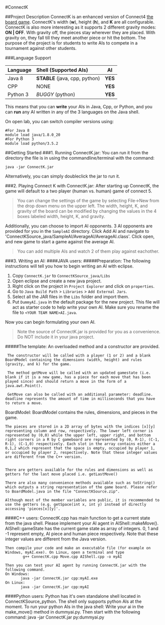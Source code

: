 #ConnectK

##Project Description
ConnectK is an enhanced version of Connect4 [the board game](https://en.wikipedia.org/wiki/Connect_Four). ConnectK's width (**w**), height (**h**), and **K** are all configurable. ConnectK is also more interesting as it supports 2 different gravity modes: **ON | OFF**. With gravity off, the pieces stay wherever they are placed. With gravity on, they fall till they meet another piece or hit the bottom. The purpose of the project is for students to write AIs to compete in a tournament against other students.

###Language Support

| Language | Shell (Supported AIs)  | AI    |
|----------|:-------------------------------|:-----:|
| Java 8     | **STABLE** (java, cpp, python) |  **YES**  |
| CPP      | NONE   |  **YES**  |
| Python 3   | *BUGGY* (python)  |  **YES**  |

This means that you can __**write**__ your AIs in Java, Cpp, or Python, and you can __**run**__ any AI written in any of the 3 languages on the Java shell.

On open lab, you can switch compiler versions using:
```shell
#For Java 8
module load java/1.8.0_20
#For Python 3
module load python/3.5.2
```

##Getting Started
###1. Running ConnectK.jar:
You can run it from the directory the file is in using the commandline/terminal with the command:
```shell
java -jar ConnectK.jar
```
Alternatively, you can simply doubleclick the jar to run it.
	
###2. Playing Connect K with ConnectK.jar:
After starting up ConnectK, the game will default to a two player (human vs. human) game of connect 5.

>You can change the settings of the game by selecting File->New from the drop down menu on the upper left. The width, height, K, and gravity of the board can be modified by changing the values in the 4 boxes labeled width, height, K, and gravity. 
	
Additionally, you can choose to import AI opponents. 3 AI opponents are provided for you in the `SampleAI` directory. Click Add AI and navigate to 'ConnectKSource_java/SampleAI/AverageAI/AverageAI.class'. Click open, and new game to start a game against the average AI. 

>You can add multiple AIs and watch 2 of them play against eachother.

###3. Writing an AI:
####JAVA users:
#####Preparation: 
The following instructions will tell you how to begin writing an AI with eclipse. 

1. Copy `ConnectK.jar` to `ConnectKSource_java/Libs`
2. Open eclipse and create a new java project.
3. Right click on the project in `Project Explorer` and click on `properties`.
4. Go to `Java Build Path` > `Libraries` > `Add External Jars`.
5. Select all the JAR files in the `Libs` folder and import them.
6. Put `DummyAI.java` in the default package for the new project. This file will act as starter code to help write your own AI. Make sure you rename the file to `<YOUR TEAM NAME>AI.java`. 

Now you can begin formulating your own AI. 
>Note the source of ConnectK.jar is provided for you as a convenience. Do NOT include it in your java project. 


#####The template:
	 An overloaded method and a constructor are provided. 
	 
	 The constructor will be called with a player (1 or 2) and a blank BoardModel containing the dimensions (width, height) and rules (gravity, and k) for the game. 
	 
	 The method getMove will be called with an updated gamestate (i.e. blank if it is a new game, has a piece for each move that has been played since) and should return a move in the form of a java.awt.Point(). 
	 
	 GetMove can also be called with an additional parameter: deadline. deadline represents the amount of time in milliseconds that you have to return a move. 

BoardModel: 
	BoardModel contains the rules, dimensions, and pieces in the game. 
	
	The pieces are stored in a 2D array of bytes with the indices [x][y] representing column and row, respectively. The lower left corner is represented by (0,0) while the upper left, upper right, and bottom right corners in a R by C gameboard are represented by (0, R-1), (C-1, R-1), (C-1,0) respectively. Each slot in the array contains either a 0,1,2 which represent that the space is empty, occupied by player 1, or occupied by player 2, respectively. Note that these integer values are different from the C++ version.
	
	
	There are getters available for the rules and dimensions as well as getters for the last move placed i.e. getLastMove()
	
	There are also many convenience methods available such as toString() which outputs a string representation of the game board. Please refer to BoardModel.java in the file "ConnectKSource.zip".	
	
	Although most of the member variables are public, it is recommended to use the getters (e.g. getSpace(int x, int y) instead of directly accessing 'pieces[x][y]'. 

####C++ users:
	ConnectK.cpp has main function to get a current state from the java shell. Please implement your AI agent in AIShell::makeMove(). AIShell::gameState has the current game state as array of integers. 0, 1 and -1 represent empty, AI piece and human piece respectively. Note that these integer values are different from the Java version.

	Then compile your code and make an executable file (for example on Windows, myAI.exe). On Linux, open a terminal and type
			g++ ConnectK.cpp Move.cpp AIShell.cpp -o myAI

	Then you can test your AI agent by running ConnectK.jar with the following command.
	On Windows:
		   java -jar ConnectK.jar cpp:myAI.exe
	On Linux:
		   java -jar ConnectK.jar cpp:myAI
####Python users:
	Python has it's own standalone shell located in ConnectKSource_python. The shell only supports python AIs at the moment. To run your python AIs in the java shell:
	Write your ai in the make_move() method in dummyai.py.
	Then start with the following command:
		java -jar ConnectK.jar py:dummyai.py
